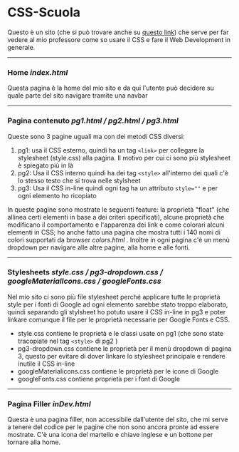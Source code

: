 # CSS-Scuola

Questo è un sito (che si può trovare anche su [questo link](alex-211.github.io/CSS-Scuola)) che serve per far vedere al mio professore come so usare il CSS e fare il Web Development in generale.

--------------------------------------------------------------------------------------------------------------------------------------------

### Home *index.html*

Questa pagina è la home del mio sito e da qui l'utente può decidere su quale parte del sito navigare tramite una navbar

--------------------------------------------------------------------------------------------------------------------------------------------

### Pagina contenuto *pg1.html / pg2.html / pg3.html*

Queste sono 3 pagine uguali ma con dei metodi CSS diversi:

1. pg1: usa il CSS esterno, quindi ha un tag `<link>`  per collegare la stylesheet (style.css) alla pagina. Il motivo per cui ci sono più stylesheet è spiegato più in là
2. pg2: Usa il CSS interno quindi ha dei tag `<style>`  all'interno dei quali c'è lo stesso testo che si trova nelle stylsheet
3. pg3: Usa il CSS in-line quindi ogni tag ha un attributo `style=""`  e per ogni elemento ho ricopiato 



In queste pagine sono mostrate le seguenti feature: la proprietà "float" (che allinea certi elementi in base a dei criteri specificati), alcune proprietà che modificano il comportamento e l'apparenza dei link e come colorari alcuni elementi in CSS; ho anche fatto una pagina che mostra tutti i 140 nomi di colori supportati da browser *colors.html* . Inoltre in ogni pagina c'è un menù dropdown per navigare alle altre pagine, alla home e alle fonti.

------------------------------------------------------------------------------------------------------------------------------------------------------------------------------------------------------------------------------

### Stylesheets *style.css / pg3-dropdown.css / googleMaterialIcons.css / googleFonts.css*

Nel mio sito ci sono più file stylesheet perché applicare tutte le proprietà style per i fonti di Google ad ogni elemento sarebbe stato troppo elaborato, quindi separando gli stylsheet ho potuto usare il CSS in-line in pg3 e poter linkare comunque il file per le proprietà necessarie per Google Fonts e CSS.

- style.css contiene le proprietà e le classi usate on pg1 (che sono state tracopiate nel tag  `<style>`  di pg2 )
- pg3-dropdown.css contiene le proprietà per il menù dropdown di pagina 3, questo per evitare di dover linkare lo stylesheet principale e rendere inutile il CSS in-line
- googleMateriaIicons.css contiene le proprietà per le icone di Google
- googleFonts.css contiene proprietà per i font di Google

-----------------------------------------------------------------------------------------------------------------------------------------------------------------------------------------------------------------------------

### Pagina Filler *inDev.html*

Questa è una pagina filler, non accessibile dall'utente del sito, che mi serve a tenere del codice per le pagine che non sono ancora pronte ad essere mostrate. C'è una icona del martello e chiave inglese e un bottone per tornare alla home.

